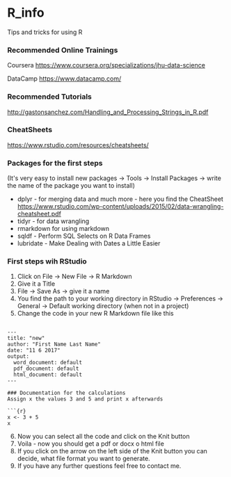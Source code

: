 # R_info
Tips and tricks for using R

### Recommended Online Trainings
Coursera
https://www.coursera.org/specializations/jhu-data-science

DataCamp
https://www.datacamp.com/

### Recommended Tutorials
http://gastonsanchez.com/Handling_and_Processing_Strings_in_R.pdf

### CheatSheets
https://www.rstudio.com/resources/cheatsheets/

### Packages for the first steps
(It's very easy to install new packages -> Tools -> Install Packages -> write the name of the package you want to install)
* dplyr - for merging data and much more - here you find the CheatSheet https://www.rstudio.com/wp-content/uploads/2015/02/data-wrangling-cheatsheet.pdf
* tidyr - for data wrangling
* rmarkdown for using markdown 
* sqldf - Perform SQL Selects on R Data Frames
* lubridate - Make Dealing with Dates a Little Easier

### First steps wih RStudio
1) Click on File -> New File -> R Markdown
2) Give it a Title
3) File -> Save As -> give it a name
4) You find the path to your working directory in RStudio -> Preferences -> General -> Default working directory (when not in a project)
5) Change the code in your new R Markdown file like this

```

---
title: "new"
author: "First Name Last Name"
date: "11 6 2017"
output:
  word_document: default
  pdf_document: default
  html_document: default
---

### Documentation for the calculations
Assign x the values 3 and 5 and print x afterwards

```{r}
x <- 3 + 5
x
```
6) Now you can select all the code and click on the Knit button
7) Voila - now you should get a pdf or docx o html file
8) If you click on the arrow on the left side of the Knit button you can decide, what file format you want to generate.
9) If you have any further questions feel free to contact me.

